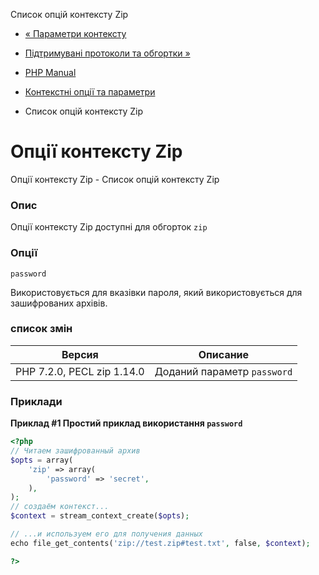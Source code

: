 Список опцій контексту Zip

-   [« Параметри контексту](context.params.html)
    
-   [Підтримувані протоколи та обгортки »](wrappers.html)
    
-   [PHP Manual](index.html)
    
-   [Контекстні опції та параметри](context.html)
    
-   Список опцій контексту Zip
    

# Опції контексту Zip

Опції контексту Zip - Список опцій контексту Zip

### Опис

Опції контексту Zip доступні для обгорток `zip`

### Опції

`password`

Використовується для вказівки пароля, який використовується для зашифрованих архівів.

### список змін

| Версия | Описание |
| --- | --- |
| PHP 7.2.0, PECL zip 1.14.0 | Доданий параметр `password` |

### Приклади

**Приклад #1 Простий приклад використання `password`**

```php
<?php
// Читаем зашифрованный архив
$opts = array(
    'zip' => array(
        'password' => 'secret',
    ),
);
// создаём контекст...
$context = stream_context_create($opts);

// ...и используем его для получения данных
echo file_get_contents('zip://test.zip#test.txt', false, $context);

?>
```